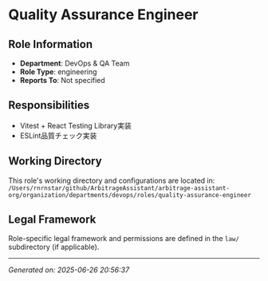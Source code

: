 # Quality Assurance Engineer

## Role Information
- **Department**: DevOps & QA Team
- **Role Type**: engineering
- **Reports To**: Not specified

## Responsibilities
- Vitest + React Testing Library実装
- ESLint品質チェック実装

## Working Directory
This role's working directory and configurations are located in:
`/Users/rnrnstar/github/ArbitrageAssistant/arbitrage-assistant-org/organization/departments/devops/roles/quality-assurance-engineer`

## Legal Framework
Role-specific legal framework and permissions are defined in the `law/` subdirectory (if applicable).

---
*Generated on: 2025-06-26 20:56:37*

